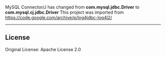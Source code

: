 MySQL Connector/J has changed from **com.mysql.jdbc.Driver** to **com.mysql.cj.jdbc.Driver**
This project was imported from https://code.google.com/archive/p/log4jdbc-log4j2/  

---
## License
Original License: Apache License 2.0